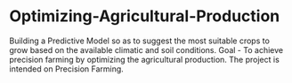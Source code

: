 # Optimizing-Agricultural-Production
Building a Predictive Model so as to suggest the most suitable crops to grow based on the available climatic and soil conditions. Goal -  To achieve precision farming by optimizing the agricultural production. The project is intended on Precision Farming.
